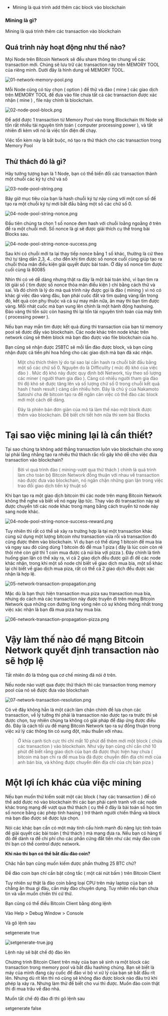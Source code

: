 * Mining là quá trình add thêm các block vào blockchain

### Mining là gì?

Mining là quá trình thêm các transaction vào blockchain

## Quá trình này hoạt động như thế nào?

Mọi Node trên Bitcoin Network sẽ đều share thông tin chung về các transaction mới. Chúng sẽ lưu trữ các transaction này trên MEMORY TOOL của riêng mình. Dưới đây là hình dung về MEMORY TOOL.

![01-network-memory-pool.png](images/01-network-memory-pool.png)

Mỗi Node cũng có tùy chọn ( option ) để thử và đào ( mine ) các giao dịch trên MEMORY TOOL để đưa vào file chưa tất cả các transaction được xác nhận ( mine ) , file này chính là blockchain.

![02-node-pool-block.png](images/02-node-pool-block.png)

Để add được 1 transaction từ Memory Pool vào trong Blockchain thì Node sẽ tốn rất nhiều tài nguyên tính toán ( computer processing power ), và tất nhiên đi kèm với nó là việc tốn điện để chạy.

Việc tốn kèm này là bắt buộc, nó tạo ra thử thách cho các transaction trong  Memory Pool

## Thử thách đó là gì?

Hãy tưởng tượng bạn là 1 Node, bạn có thể biến đổi các transaction thành một chuỗi các ký tự chữ và số

![03-node-pool-string.png](images/03-node-pool-string.png)

Bây giờ mục tiêu của bạn là hash chuỗi ký tự này cùng với một con số để tạo ra một chuỗi ký tự mới bắt đầu bằng một số các chữ số 0.

![04-node-pool-string-nonce.png](images/04-node-pool-string-nonce.png)

Đầu tiên chúng ta chọn 1 số nonce đem hash với chuỗi loằng ngoằng ở trên để ra một chuỗi mới. Số nonce là gì sẽ được giải thích cụ thể trong bài Blocks sau.

![04-node-pool-string-nonce-success.png](images/04-node-pool-string-nonce-success.png)

Sau khi có chuỗi mới ta lại thay tiếp nonce bằng 1 số khác, thường là cứ theo thứ tự tặng dần 2,3, 4.. cho đến khi tìm được số nonce cuối cùng giúp tạo ra chuỗi thỏa mãn điều kiện giải quyết được bài toán. Ở đây số nonce tìm được cuối cùng là 80085

Nhìn thì có vẻ dễ dàng nhưng thật ra đây là một bài toán khó, vì bạn tìm ra lời giải số ( tìm được số nonce thỏa mãn điều kiện ) chỉ bằng cách thử và sai. Và đó chính là lý do mà quá trình này được gọi là đào ( mining ) vì nó có khác gì việc đào vàng đâu, bạn phải cuốc đất và tìm quặng vàng lẫn trong đó, kết quả còn phụ thuộc và cả sự may mắn nữa, ăn may thì bạn tìm được vàng. Mỗi nhát cuốc mà bạn vung lên chính là một hành động hashsing. Đào vàng thì tốn sức còn hasing thì lại tốn tài nguyên tính toán của máy tính ( processing power ).

Nếu bạn may mắn tìm được kết quả đúng thì transaction của bạn từ memory pool sẽ đươc đẩy  vào blockchain.  Các node khác trên node khác trên network cũng sẽ thêm block mà bạn đào được vào file blockchain của họ.

Bạn cũng sẽ nhận được 25BTC sẽ mỗi lần đào được block, và bạn cũng nhận được cả tiền phí hoa hồng cho các giao dịch mà bạn đã xác nhận.



> Một chú thích thêm lý do tại sao lại cần hash ra chuỗi bắt đầu bằng một số các chữ số 0. Nguyên do là Difficulity ( mức độ khó của việc đào ) . Mức độ khó này được quy định bởi Network, tùy theo số lượng các miner  ( người tham gia đào ).  Càng có nhiều người tham gia đào thì độ khó sẽ được tăng lên và số lượng chữ số 0 trong chuỗi kết quả hash ( hash result ) càng cần nhiều hơn.  Đây là chủ ý của Nakamoto Satoshi cha đẻ bitcoin tạo ra để ngăn cản việc có thể đào các block mới một cách dễ dàng.

> Đây là phiên bản đơn giản của mô tả làm thế nào một block được thêm vào blockchain. Để biết chi tiết hơn nữa thì xem bài Blocks

# Tại sao việc mining lại là cần thiết?

Tại sao chúng ta không add thẳng transaction luôn vào blockchain cho xong lại phải lằng nhằng tạo ra nhiều thử thách rắc rồi gây khó dễ cho việc đưa transaction vào blockchain?

> Bời vì quá trình đào ( mining-vượt qua thử thách ) chính là quá trình làm cho toàn bộ Bitcoin Network đồng thuận với nhau về transaction nào được đưa vào blockchain, nó ngăn chặn những gian lận trong việc trao đổi giao dịch tiền kỹ thuật số

Khi bạn tạo ra một giao dịch bitcoin thì các node trên mạng Bitcoin Network không thể nghe và biết về nó ngay lập tức. Thay vào đó transaction này sẽ được chuyển tới các node khác trong mạng bằng cách truyền từ node này sang node khác.

![04-node-pool-string-nonce-success-reward.png](images/04-node-pool-string-nonce-success-reward.png)

Tuy nhiên thì rất có  thể sẽ xảy ra trường hợp là tại một transaction khác cùng sử dụng một lượng bitcoin như transaction vừa rồi và transaction đó cũng được thêm vào blockchain.  Ví dụ bạn có thể dùng 1 bitcoin để mua bia và ngay sau đó cũng dùng 1 bitcoin đó để mua 1 piza ( đây là lúc coin còn rẻ thôi nhé còn giờ thì 1 coin mua được cả núi bia với pizza ). Đây chính là tình huống gian lận có thể xảy ra, vì cả 2 giao dịch đều được gửi đi để các node khác nhận, trong khi một số node chỉ biết về giao dịch mua bia, một số khác lại chỉ biết về giao dịch mua piza, rất có thể cả 2 giao dịch đều được xác nhận là hợp lệ.

![05-network-transaction-propagation.png](images/05-network-transaction-propagation.png)

Mặc dù là bạn thực hiện transaction mua piza sau transaction mua bia, nhưng do cách mà các transaction này được truyền đi trên mạng Bitcoin Network qua những con đường lòng vòng nên có sự không thống nhất trong việc xác nhận là bạn đã mua piza hay mua bia.

![06-network-transaction-propagation-pizza.png](images/06-network-transaction-propagation-pizza.png)

# Vậy làm thế nào để mạng Bitcoin Network quyết định transaction nào sẽ hợp lệ

Tất nhiên đó là thông qua cơ chế mining đã nói ở trên.

Nếu node nào vượt  qua được thử thách thì các transaction trong memory pool của nó sẽ được đưa vào blockchain

![07-network-transaction-resolution.png](images/07-network-transaction-resolution.png)

Có vẻ đây không hẳn là một cách làm chân chính để lựa chọn các transaction, về lý tưởng thì phải là transaction nào được tạo ra trước thì sẽ được chọn, tuy nhiên chúng ta không có giải pháp để đáp ứng được điều đó. Đây là cách tối ưu để mạng Bitcoin Network tạo ra sự đồng thuận trong việc xử lý các thông tin có xung đột, mâu thuẫn với nhau.

> Ở khía cạnh tích cực thì chỉ mất 10 phút để thêm mới một block ( chứa các transaction ) vào blockchain. Như vậy bạn cũng chỉ cần chờ 10 phút để biết rằng giao dịch của bạn đã được thực hiện hay chưa ( bitcoin mà bạn chi ra để mua bia đã được chuyển đến địa chỉ mới của anh bán bia, và không được chuyển đến địa chỉ của chị bán piza )

# Một lợi ích khác của việc mining

Nếu bạn muốn thử kiểm soát một các block ( hay các transaction ) để có thể add được nó vào blockchain thì các bạn phải cạnh tranh với các node khác trong mạng để vượt qua thử thách ( cụ thể ở đây là bài toán số học tìm số nonce bằng các phép tính hasing )  trở thành người chiến thắng và block mà bạn đào được sẽ được lựa chọn.

Nói các khác bạn cần có một máy tính cấu hình mạnh đủ năng lực tính toán để giải quyết các bài toán ( thử thách ) mà mạng đưa ra. Nếu bạn có hàng tỉ đô để dành ra để chi phí cho các phần cứng đắt tiền như các máy đào coin thì bạn có thể control được network.

**Khi nào thì bạn có thể bắt đầu đào coin?**

Chăc hẳn bạn cũng muốn kiếm được phần thưởng 25 BTC chứ?

Để đào coin bạn chỉ cần bật công tắc ( một cái nút bấm ) trên Bitcoin Client

Tuy nhiên sự thật là đào coin bằng loại CPU trên máy laptop của bạn sẽ chẳng ăn thua gì đâu, cần máy đào chuyên dụng. Tuy nhiên nếu bạn chưa tin và vẫn muốn chiến thì cứ thử.

Bạn cũng có thể điều Bitcoin Client bằng dòng lệnh

Vào Help > Debug Window > Console

Và gõ lệnh sau 

setgenerate true

![setgenerate-true.jpg](images/setgenerate-true.jpg)

Lệnh này sẽ bật chế độ đào lên

Chương trình Bitcoin Client trên  máy của bạn sẽ sinh ra một block các transaction trong memory pool và bắt đầu hashing chúng. Bạn sẽ biết là máy của mình đang cày cuốc để đào vì bộ vi xử lý của bạn sẽ bắt đầu rít lên. Nhưng dù rít lên thì nó cũng sẽ không đào được block nào đâu trừ khi phép lạ xảy ra. Nhưng làm thử để biết cho vui thì được. Muốn đào coin thật thì đi mua trâu về đào nhá.

Muốn tắt chế độ đào đi thì gõ lệnh sau

setgenerate false

